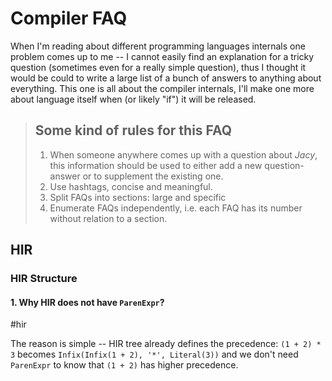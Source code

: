 # Compiler FAQ

When I'm reading about different programming languages internals one problem comes up to me -- I cannot easily find an explanation for a tricky question (sometimes even for a really simple question), thus I thought it would be could to write a large list of a bunch of answers to anything about everything. This one is all about the compiler internals, I'll make one more about language itself when (or likely "if") it will be released.

> ## Some kind of rules for this FAQ
>
> 1. When someone anywhere comes up with a question about _Jacy_, this information should be used to either add a new question-answer or to supplement the existing one.
> 2. Use hashtags, concise and meaningful.
> 3. Split FAQs into sections: large and specific
> 4. Enumerate FAQs independently, i.e. each FAQ has its number without relation to a section.

## HIR

### HIR Structure

#### 1. Why HIR does not have `ParenExpr`?

#hir

The reason is simple -- HIR tree already defines the precedence: `(1 + 2) * 3` becomes `Infix(Infix(1 + 2), '*', Literal(3))` and we don't need `ParenExpr` to know that `(1 + 2)` has higher precedence.
